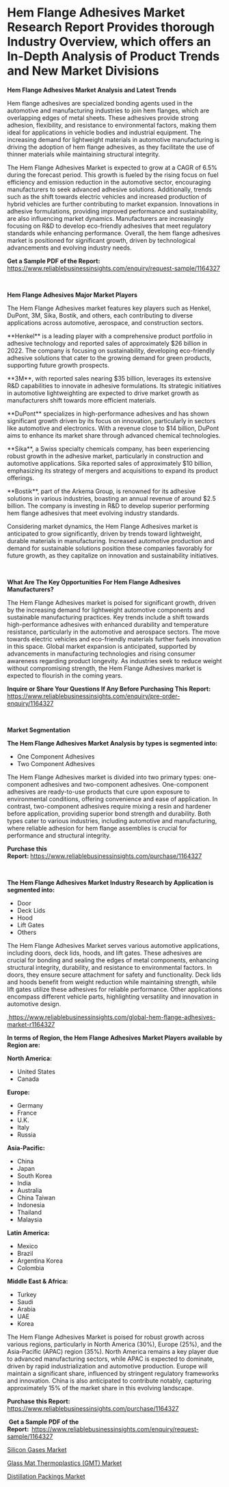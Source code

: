 <p><h1>Hem Flange Adhesives Market Research Report Provides thorough Industry Overview, which offers an In-Depth Analysis of Product Trends and New Market Divisions</h1></p><p><strong>Hem Flange Adhesives Market Analysis and Latest Trends</strong></p>
<p><p>Hem flange adhesives are specialized bonding agents used in the automotive and manufacturing industries to join hem flanges, which are overlapping edges of metal sheets. These adhesives provide strong adhesion, flexibility, and resistance to environmental factors, making them ideal for applications in vehicle bodies and industrial equipment. The increasing demand for lightweight materials in automotive manufacturing is driving the adoption of hem flange adhesives, as they facilitate the use of thinner materials while maintaining structural integrity.</p><p>The Hem Flange Adhesives Market is expected to grow at a CAGR of 6.5% during the forecast period. This growth is fueled by the rising focus on fuel efficiency and emission reduction in the automotive sector, encouraging manufacturers to seek advanced adhesive solutions. Additionally, trends such as the shift towards electric vehicles and increased production of hybrid vehicles are further contributing to market expansion. Innovations in adhesive formulations, providing improved performance and sustainability, are also influencing market dynamics. Manufacturers are increasingly focusing on R&D to develop eco-friendly adhesives that meet regulatory standards while enhancing performance. Overall, the hem flange adhesives market is positioned for significant growth, driven by technological advancements and evolving industry needs.</p></p>
<p><strong>Get a Sample PDF of the Report:&nbsp;</strong> <a href="https://www.reliablebusinessinsights.com/enquiry/request-sample/1164327?utm_campaign=1106&utm_medium=2&utm_source=Github&utm_content=ia&utm_term=02022025&utm_id=hem-flange-adhesives">https://www.reliablebusinessinsights.com/enquiry/request-sample/1164327</a></p>
<p>&nbsp;</p>
<p><strong>Hem Flange Adhesives Major Market Players</strong></p>
<p><p>The Hem Flange Adhesives market features key players such as Henkel, DuPont, 3M, Sika, Bostik, and others, each contributing to diverse applications across automotive, aerospace, and construction sectors. </p><p>**Henkel** is a leading player with a comprehensive product portfolio in adhesive technology and reported sales of approximately $26 billion in 2022. The company is focusing on sustainability, developing eco-friendly adhesive solutions that cater to the growing demand for green products, supporting future growth prospects.</p><p>**3M**, with reported sales nearing $35 billion, leverages its extensive R&D capabilities to innovate in adhesive formulations. Its strategic initiatives in automotive lightweighting are expected to drive market growth as manufacturers shift towards more efficient materials.</p><p>**DuPont** specializes in high-performance adhesives and has shown significant growth driven by its focus on innovation, particularly in sectors like automotive and electronics. With a revenue close to $14 billion, DuPont aims to enhance its market share through advanced chemical technologies.</p><p>**Sika**, a Swiss specialty chemicals company, has been experiencing robust growth in the adhesive market, particularly in construction and automotive applications. Sika reported sales of approximately $10 billion, emphasizing its strategy of mergers and acquisitions to expand its product offerings.</p><p>**Bostik**, part of the Arkema Group, is renowned for its adhesive solutions in various industries, boasting an annual revenue of around $2.5 billion. The company is investing in R&D to develop superior performing hem flange adhesives that meet evolving industry standards.</p><p>Considering market dynamics, the Hem Flange Adhesives market is anticipated to grow significantly, driven by trends toward lightweight, durable materials in manufacturing. Increased automotive production and demand for sustainable solutions position these companies favorably for future growth, as they capitalize on innovation and sustainability initiatives.</p></p>
<p>&nbsp;</p>
<p><strong>What Are The Key Opportunities For Hem Flange Adhesives Manufacturers?</strong></p>
<p><p>The Hem Flange Adhesives market is poised for significant growth, driven by the increasing demand for lightweight automotive components and sustainable manufacturing practices. Key trends include a shift towards high-performance adhesives with enhanced durability and temperature resistance, particularly in the automotive and aerospace sectors. The move towards electric vehicles and eco-friendly materials further fuels innovation in this space. Global market expansion is anticipated, supported by advancements in manufacturing technologies and rising consumer awareness regarding product longevity. As industries seek to reduce weight without compromising strength, the Hem Flange Adhesives market is expected to flourish in the coming years.</p></p>
<p><strong>Inquire or Share Your Questions If Any Before Purchasing This Report:</strong> <a href="https://www.reliablebusinessinsights.com/enquiry/pre-order-enquiry/1164327?utm_campaign=1106&utm_medium=2&utm_source=Github&utm_content=ia&utm_term=02022025&utm_id=hem-flange-adhesives">https://www.reliablebusinessinsights.com/enquiry/pre-order-enquiry/1164327</a></p>
<p>&nbsp;</p>
<p><strong>Market Segmentation</strong></p>
<p><strong>The Hem Flange Adhesives Market Analysis by types is segmented into:</strong></p>
<p><ul><li>One Component Adhesives</li><li>Two Component Adhesives</li></ul></p>
<p><p>The Hem Flange Adhesives market is divided into two primary types: one-component adhesives and two-component adhesives. One-component adhesives are ready-to-use products that cure upon exposure to environmental conditions, offering convenience and ease of application. In contrast, two-component adhesives require mixing a resin and hardener before application, providing superior bond strength and durability. Both types cater to various industries, including automotive and manufacturing, where reliable adhesion for hem flange assemblies is crucial for performance and structural integrity.</p></p>
<p><strong>Purchase this Report:&nbsp;</strong><a href="https://www.reliablebusinessinsights.com/purchase/1164327?utm_campaign=1106&utm_medium=2&utm_source=Github&utm_content=ia&utm_term=02022025&utm_id=hem-flange-adhesives">https://www.reliablebusinessinsights.com/purchase/1164327</a></p>
<p>&nbsp;</p>
<p><strong>The Hem Flange Adhesives Market Industry Research by Application is segmented into:</strong></p>
<p><ul><li>Door</li><li>Deck Lids</li><li>Hood</li><li>Lift Gates</li><li>Others</li></ul></p>
<p><p>The Hem Flange Adhesives Market serves various automotive applications, including doors, deck lids, hoods, and lift gates. These adhesives are crucial for bonding and sealing the edges of metal components, enhancing structural integrity, durability, and resistance to environmental factors. In doors, they ensure secure attachment for safety and functionality. Deck lids and hoods benefit from weight reduction while maintaining strength, while lift gates utilize these adhesives for reliable performance. Other applications encompass different vehicle parts, highlighting versatility and innovation in automotive design.</p></p>
<p><a href="https://www.reliablebusinessinsights.com/global-hem-flange-adhesives-market-r1164327?utm_campaign=1106&utm_medium=2&utm_source=Github&utm_content=ia&utm_term=02022025&utm_id=hem-flange-adhesives">&nbsp;https://www.reliablebusinessinsights.com/global-hem-flange-adhesives-market-r1164327</a></p>
<p><strong>In terms of Region, the Hem Flange Adhesives Market Players available by Region are:</strong></p>
<p>
    <p> <strong> North America: </strong>
        <ul>
            <li>United States</li>
            <li>Canada</li>
        </ul>
        </p> 
    <p> <strong> Europe: </strong>
        <ul>
            <li>Germany</li>
            <li>France</li>
            <li>U.K.</li>
            <li>Italy</li>
            <li>Russia</li>
        </ul>
        </p> 
    <p> <strong> Asia-Pacific: </strong>
        <ul>
            <li>China</li>
            <li>Japan</li>
            <li>South Korea</li>
            <li>India</li>
            <li>Australia</li>
            <li>China Taiwan</li>
            <li>Indonesia</li>
            <li>Thailand</li>
            <li>Malaysia</li>
        </ul>
        </p> 
    <p> <strong> Latin America: </strong>
        <ul>
            <li>Mexico</li>
            <li>Brazil</li>
            <li>Argentina Korea</li>
            <li>Colombia</li>
        </ul>
        </p> 
    <p> <strong> Middle East & Africa: </strong>
        <ul>
            <li>Turkey</li>
            <li>Saudi</li>
            <li>Arabia</li>
            <li>UAE</li>
            <li>Korea</li>
        </ul>
    </p>
    </p>
<p><p>The Hem Flange Adhesives Market is poised for robust growth across various regions, particularly in North America (30%), Europe (25%), and the Asia-Pacific (APAC) region (35%). North America remains a key player due to advanced manufacturing sectors, while APAC is expected to dominate, driven by rapid industrialization and automotive production. Europe will maintain a significant share, influenced by stringent regulatory frameworks and innovation. China is also anticipated to contribute notably, capturing approximately 15% of the market share in this evolving landscape.</p></p>
<p><strong>Purchase this Report: </strong><a href="https://www.reliablebusinessinsights.com/purchase/1164327?utm_campaign=1106&utm_medium=2&utm_source=Github&utm_content=ia&utm_term=02022025&utm_id=hem-flange-adhesives">https://www.reliablebusinessinsights.com/purchase/1164327</a></p>
<p>&nbsp;<strong>Get a Sample PDF of the Report:&nbsp;&nbsp;</strong><a href="https://www.reliablebusinessinsights.com/enquiry/request-sample/1164327?utm_campaign=1106&utm_medium=2&utm_source=Github&utm_content=ia&utm_term=02022025&utm_id=hem-flange-adhesives">https://www.reliablebusinessinsights.com/enquiry/request-sample/1164327</a></p>
<p><strong></strong></p>
<p><p><a href="https://github.com/gethunsides/Market-Research-Report-List-1/blob/main/silicon-gases-market.md?utm_campaign=1106&utm_medium=2&utm_source=Github&utm_content=ia&utm_term=02022025&utm_id=hem-flange-adhesives">Silicon Gases Market</a></p><p><a href="https://github.com/simurmarzoa/Market-Research-Report-List-1/blob/main/glass-mat-thermoplastics-gmt-market.md?utm_campaign=1106&utm_medium=2&utm_source=Github&utm_content=ia&utm_term=02022025&utm_id=hem-flange-adhesives">Glass Mat Thermoplastics (GMT) Market</a></p><p><a href="https://github.com/borgomornar/Market-Research-Report-List-1/blob/main/distillation-packings-market.md?utm_campaign=1106&utm_medium=2&utm_source=Github&utm_content=ia&utm_term=02022025&utm_id=hem-flange-adhesives">Distillation Packings Market</a></p></p>